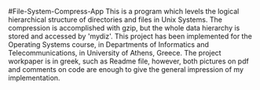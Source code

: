 #File-System-Compress-App
This is a program which levels the logical hierarchical structure of directories and files in Unix Systems.
The compression is accomplished with gzip, but the whole data hierarchy is stored and accessed by 'mydiz'.
This project has been implemented for the Operating Systems course, in Departments of Informatics and 
Telecommunications, in University of Athens, Greece. The project workpaper is in greek, such as Readme file, 
however, both pictures on pdf and comments on code are enough to give the general impression of my implementation.
